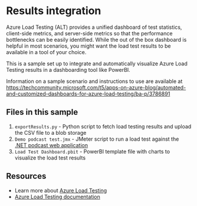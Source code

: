 # Results integration

Azure Load Testing (ALT) provides a unified dashboard of test statistics, client-side metrics, and server-side metrics so that the performance bottlenecks can be easily identified. While the out of the box dashboard is helpful in most scenarios, you might want the load test results to be available in a tool of your choice. 

This is a sample set up to integrate and automatically visualize Azure Load Testing results in a dashboarding tool like PowerBI. 

Information on a sample scenario and instructions to use are available at https://techcommunity.microsoft.com/t5/apps-on-azure-blog/automated-and-customized-dashboards-for-azure-load-testing/ba-p/3786891 

## Files in this sample

1. `exportResults.py` - Python script to fetch load testing results and upload the CSV file to a blob storage
2. `Demo podcast test.jmx` - JMeter script to run a load test against the [.NET podcast web application](https://github.com/Azure-Samples/azure-load-testing-samples/)
3. `Load Test Dashboard.pbit` - PowerBI template file with charts to visualize the load test results

## Resources

- Learn more about [Azure Load Testing](https://aka.ms/malt)
- [Azure Load Testing documentation](https://aka.ms/malt-docs)